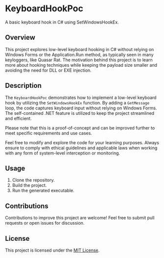 # KeyboardHookPoc
A basic keyboard hook in C# using SetWindowsHookEx.

## Overview
This project explores low-level keyboard hooking in C# without relying on Windows Forms or the Application.Run method, as typically seen in many keyloggers, like Quasar Rat. The motivation behind this project is to learn more about hooking techniques while keeping the payload size smaller and avoiding the need for DLL or EXE injection.

## Description
The `KeyboardHookPoc` demonstrates how to implement a low-level keyboard hook by utilizing the `SetWindowsHookEx` function. By adding a `GetMessage` loop, the code captures keyboard input without relying on Windows Forms. The self-contained .NET feature is utilized to keep the project streamlined and efficient.

Please note that this is a proof-of-concept and can be improved further to meet specific requirements and use cases.

Feel free to modify and explore the code for your learning purposes.
Always ensure to comply with ethical guidelines and applicable laws when working with any form of system-level interception or monitoring.

## Usage
1. Clone the repository.
2. Build the project.
3. Run the generated executable.

## Contributions
Contributions to improve this project are welcome! Feel free to submit pull requests or open issues for discussion.

## License
This project is licensed under the [MIT License](LICENSE).

